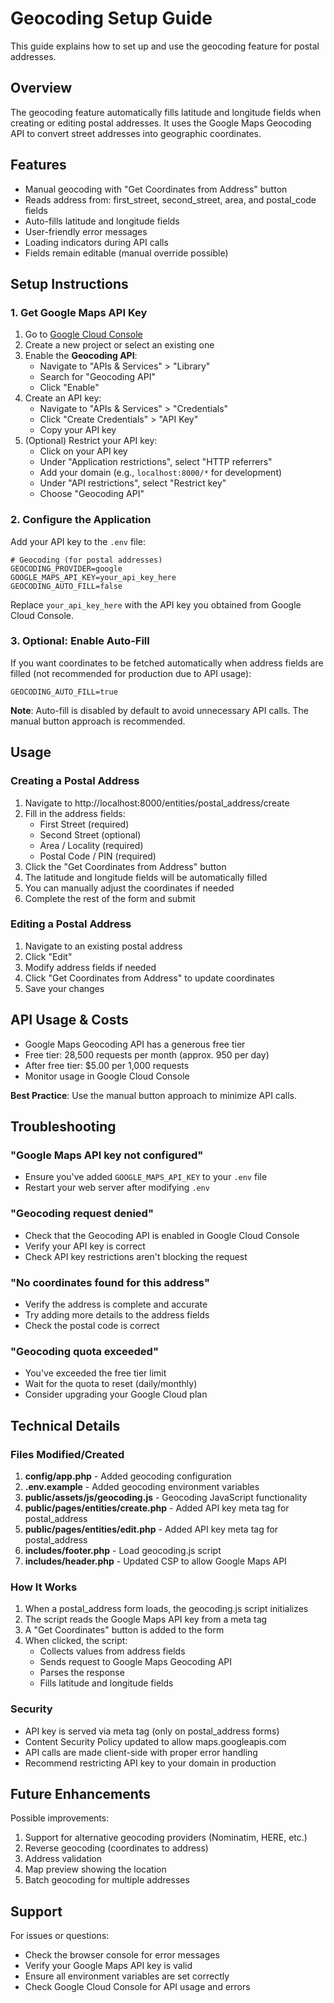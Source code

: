 # Geocoding Setup Guide

This guide explains how to set up and use the geocoding feature for postal addresses.

## Overview

The geocoding feature automatically fills latitude and longitude fields when creating or editing postal addresses. It uses the Google Maps Geocoding API to convert street addresses into geographic coordinates.

## Features

- Manual geocoding with "Get Coordinates from Address" button
- Reads address from: first_street, second_street, area, and postal_code fields
- Auto-fills latitude and longitude fields
- User-friendly error messages
- Loading indicators during API calls
- Fields remain editable (manual override possible)

## Setup Instructions

### 1. Get Google Maps API Key

1. Go to [Google Cloud Console](https://console.cloud.google.com/)
2. Create a new project or select an existing one
3. Enable the **Geocoding API**:
   - Navigate to "APIs & Services" > "Library"
   - Search for "Geocoding API"
   - Click "Enable"
4. Create an API key:
   - Navigate to "APIs & Services" > "Credentials"
   - Click "Create Credentials" > "API Key"
   - Copy your API key
5. (Optional) Restrict your API key:
   - Click on your API key
   - Under "Application restrictions", select "HTTP referrers"
   - Add your domain (e.g., `localhost:8000/*` for development)
   - Under "API restrictions", select "Restrict key"
   - Choose "Geocoding API"

### 2. Configure the Application

Add your API key to the `.env` file:

```env
# Geocoding (for postal addresses)
GEOCODING_PROVIDER=google
GOOGLE_MAPS_API_KEY=your_api_key_here
GEOCODING_AUTO_FILL=false
```

Replace `your_api_key_here` with the API key you obtained from Google Cloud Console.

### 3. Optional: Enable Auto-Fill

If you want coordinates to be fetched automatically when address fields are filled (not recommended for production due to API usage):

```env
GEOCODING_AUTO_FILL=true
```

**Note**: Auto-fill is disabled by default to avoid unnecessary API calls. The manual button approach is recommended.

## Usage

### Creating a Postal Address

1. Navigate to http://localhost:8000/entities/postal_address/create
2. Fill in the address fields:
   - First Street (required)
   - Second Street (optional)
   - Area / Locality (required)
   - Postal Code / PIN (required)
3. Click the "Get Coordinates from Address" button
4. The latitude and longitude fields will be automatically filled
5. You can manually adjust the coordinates if needed
6. Complete the rest of the form and submit

### Editing a Postal Address

1. Navigate to an existing postal address
2. Click "Edit"
3. Modify address fields if needed
4. Click "Get Coordinates from Address" to update coordinates
5. Save your changes

## API Usage & Costs

- Google Maps Geocoding API has a generous free tier
- Free tier: 28,500 requests per month (approx. 950 per day)
- After free tier: $5.00 per 1,000 requests
- Monitor usage in Google Cloud Console

**Best Practice**: Use the manual button approach to minimize API calls.

## Troubleshooting

### "Google Maps API key not configured"

- Ensure you've added `GOOGLE_MAPS_API_KEY` to your `.env` file
- Restart your web server after modifying `.env`

### "Geocoding request denied"

- Check that the Geocoding API is enabled in Google Cloud Console
- Verify your API key is correct
- Check API key restrictions aren't blocking the request

### "No coordinates found for this address"

- Verify the address is complete and accurate
- Try adding more details to the address fields
- Check the postal code is correct

### "Geocoding quota exceeded"

- You've exceeded the free tier limit
- Wait for the quota to reset (daily/monthly)
- Consider upgrading your Google Cloud plan

## Technical Details

### Files Modified/Created

1. **config/app.php** - Added geocoding configuration
2. **.env.example** - Added geocoding environment variables
3. **public/assets/js/geocoding.js** - Geocoding JavaScript functionality
4. **public/pages/entities/create.php** - Added API key meta tag for postal_address
5. **public/pages/entities/edit.php** - Added API key meta tag for postal_address
6. **includes/footer.php** - Load geocoding.js script
7. **includes/header.php** - Updated CSP to allow Google Maps API

### How It Works

1. When a postal_address form loads, the geocoding.js script initializes
2. The script reads the Google Maps API key from a meta tag
3. A "Get Coordinates" button is added to the form
4. When clicked, the script:
   - Collects values from address fields
   - Sends request to Google Maps Geocoding API
   - Parses the response
   - Fills latitude and longitude fields

### Security

- API key is served via meta tag (only on postal_address forms)
- Content Security Policy updated to allow maps.googleapis.com
- API calls are made client-side with proper error handling
- Recommend restricting API key to your domain in production

## Future Enhancements

Possible improvements:

1. Support for alternative geocoding providers (Nominatim, HERE, etc.)
2. Reverse geocoding (coordinates to address)
3. Address validation
4. Map preview showing the location
5. Batch geocoding for multiple addresses

## Support

For issues or questions:
- Check the browser console for error messages
- Verify your Google Maps API key is valid
- Ensure all environment variables are set correctly
- Check Google Cloud Console for API usage and errors
